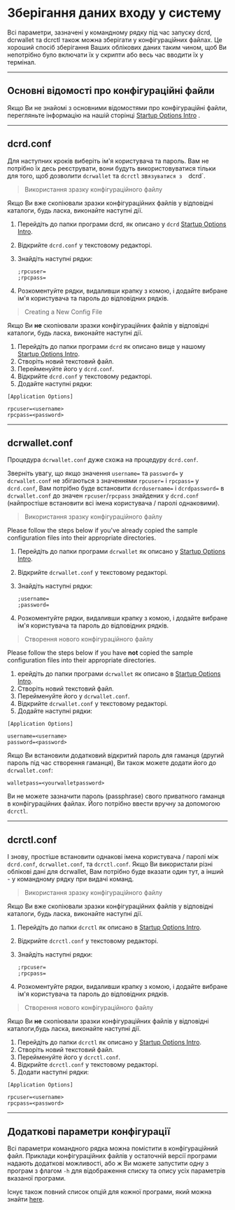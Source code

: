 # <i class="fa fa-hdd-o"></i> Зберігання даних входу у систему 

Всі параметри, зазначені у командному рядку під час запуску dcrd,
dcrwallet та dcrctl також можна зберігати у конфігураційних файлах. Це
хороший спосіб зберігання Ваших облікових даних таким чином, щоб Ви непотрібно було
включати їх у скрипти або весь час вводити їх 
у термінал.

---

## <i class="fa fa-laptop"></i> Основні відомості про конфігураційні файли 

Якщо Ви не знайомі з основними відомостями про конфігураційні файли, перегляньте інформацію на нашій сторінці [Startup Options Intro](/getting-started/startup-basics.md#configuration-files) .

---

## <i class="fa fa-terminal"></i> dcrd.conf 

Для наступних кроків виберіть ім'я користувача та пароль. Вам не потрібно їх десь реєструвати,
вони будуть використовуватися тільки для того, щоб дозволити `dcrwallet` та `dcrctl` зв`язуватися з  `dcrd`.

> Використання зразку конфігураційного файлу

Якщо Ви вже скопіювали зразки конфігураційних файлів у відповідні каталоги, будь ласка, виконайте наступні дії.

1. Перейдіть до папки програми dcrd, як описано у `dcrd` [Startup Options Intro](/getting-started/startup-basics.md#configuration-files). 
2. Відкрийте `dcrd.conf` у текстовому редакторі.
3. Знайдіть наступні рядки:

    `;rpcuser=` <br />
    `;rpcpass=`

4. Розкоментуйте рядки, видаливши крапку з комою, і додайте вибране ім'я користувача та пароль до відповідних рядків.

> Creating a New Config File

Якщо Ви **не** скопіювали зразки конфігураційних файлів у відповідні каталоги, будь ласка, виконайте наступні дії.

1. Перейдіть до папки програми `dcrd` як описано вище у нашому [Startup Options Intro](/getting-started/startup-basics.md#configuration-files).
2. Створіть новий текстовий файл.
3. Перейменуйте його у `dcrd.conf`.
3. Відкрийте `dcrd.conf` у текстовому редакторі.
4. Додайте наступні рядки:

```no-highlight
[Application Options]

rpcuser=<username>
rpcpass=<password>
```

---

## <i class="fa fa-terminal"></i> dcrwallet.conf 

Процедура `dcrwallet.conf` дуже схожа на процедуру `dcrd.conf`. 

Зверніть увагу, що якщо значення `username=` та `password=` у `dcrwallet.conf` не збігаються з значеннями `rpcuser=` і `rpcpass=` у  `dcrd.conf`, Вам потрібно буде встановити `dcrdusername=` і `dcrdpassword=`  в `dcrwallet.conf` до значен `rpcuser`/`rpcpass` знайдених у `dcrd.conf` (найпростіше встановити всі імена користувача / паролі однаковими).

> Використання зразку конфігураційного файлу

Please follow the steps below if you've already copied the sample configuration files into their appropriate directories.

1. Перейдіть до папки програми `dcrwallet` як описано у [Startup Options Intro](/getting-started/startup-basics.md#configuration-files). 
2. Відкрийте `dcrwallet.conf` у текстовому редакторі.
3. Знайдіть наступні рядки:

    `;username=` <br />
    `;password=`

4. Розкоментуйте рядки, видаливши крапку з комою, і додайте вибране ім'я користувача та пароль до відповідних рядків.

> Створення нового конфігураційного файлу

Please follow the steps below if you have **not** copied the sample configuration files into their appropriate directories.

1. ерейдіть до папки програми `dcrwallet` як описано в [Startup Options Intro](/getting-started/startup-basics.md#configuration-files).
2. Створіть новий текстовий файл.
3. Перейменуйте його у `dcrwallet.conf`.
3. Відкрийте `dcrwallet.conf` у текстовому редакторі.
4. Додайте наступні рядки:

```no-highlight
[Application Options]

username=<username>
password=<password>
```

Якщо Ви встановили додатковий відкритий пароль для гаманця (другий пароль
під час створення гаманця), Ви також можете додати його до `dcrwallet.conf`:

```no-highlight
walletpass=<yourwalletpassword>
```

Ви не можете зазначити пароль (passphrase) свого приватного гаманця в конфігураційних файлах. Його потрібно ввести вручну за допомогою `dcrctl`. 

---

## <i class="fa fa-terminal"></i> dcrctl.conf 

І знову, простіше встановити однакові імена користувача / паролі  між `dcrd.conf`, `dcrwallet.conf`, та `dcrctl.conf`. Якщо Ви використали різні облікові дані для dcrwallet, Вам потрібно буде вказати один тут, а інший - у командному рядку при видачі команд.

> Використання зразку конфігураційного файлу

Якщо Ви вже скопіювали зразки конфігураційних файлів у відповідні каталоги,  будь ласка, виконайте наступні дії.

1. Перейдіть до папки `dcrctl` як описано в [Startup Options Intro](/getting-started/startup-basics.md#configuration-files). 
2. Відкрийте `dcrctl.conf` у текстовому редакторі.
3. Знайдіть наступні рядки:

    `;rpcuser=` <br />
    `;rpcpass=`

4. Розкоментуйте рядки, видаливши крапку з комою, і додайте вибране ім'я користувача та пароль до відповідних рядків.

> Створення нового конфігураційного файлу

Якщо Ви **не** скопіювали зразки конфігураційних файлів у відповідні каталоги,будь ласка, виконайте наступні дії.

1. Перейдіть до папки `dcrctl` як описано у [Startup Options Intro](/getting-started/startup-basics.md#configuration-files).
2. Створіть новий текстовий файл.
3. Перейменуйте його у `dcrctl.conf`.
3. Відкрийте `dcrctl.conf` у текстовому редакторі.
4. Додати наступні рядки:

```no-highlight
[Application Options]

rpcuser=<username>
rpcpass=<password>
```

---

## <i class="fa fa-tasks"></i> Додаткові параметри конфігурації 

Всі параметри командного рядка можна помістити в конфігураційний файл.
Приклади конфігураційних файлів у остаточній версії програми надають додаткові 
можливості, або ж Ви можете запустити одну з програм з флагом `-h` для відображення списку та опису усіх параметрів вказаної програми.

Існує також повний список опцій для кожної програми, який можна знайти [here](/advanced/program-options.md).
